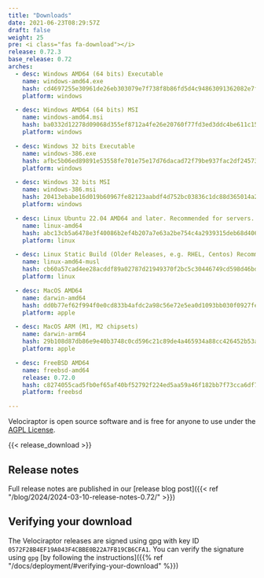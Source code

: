 ```yaml
---
title: "Downloads"
date: 2021-06-23T08:29:57Z
draft: false
weight: 25
pre: <i class="fas fa-download"></i>
release: 0.72.3
base_release: 0.72
arches:
  - desc: Windows AMD64 (64 bits) Executable
    name: windows-amd64.exe
    hash: cd4697255e30961de26eb303079e7f738f8b86fd5d4c94863091362082e7fda9
    platform: windows

  - desc: Windows AMD64 (64 bits) MSI
    name: windows-amd64.msi
    hash: ba0332d12278d09068d355ef8712a4fe26e20760f77fd3ed3ddc4be611c154f1
    platform: windows

  - desc: Windows 32 bits Executable
    name: windows-386.exe
    hash: afbc5b06ed89891e53558fe701e75e17d76dacad72f79be937fac2df24573692
    platform: windows

  - desc: Windows 32 bits MSI
    name: windows-386.msi
    hash: 20413ebabe16d019b60967fe82123aabdf4d752bc03836c1dc88d365014a247c
    platform: windows

  - desc: Linux Ubuntu 22.04 AMD64 and later. Recommended for servers.
    name: linux-amd64
    hash: abc13cb5a6478e3f40086b2ef4b207a7e63a2be754c4a2939315deb68d406445
    platform: linux

  - desc: Linux Static Build (Older Releases, e.g. RHEL, Centos) Recommended for clients.
    name: linux-amd64-musl
    hash: cb60a57cad4ee28acddf89a02787d21949370f2bc5c30446749cd598d46bdc95
    platform: linux

  - desc: MacOS AMD64
    name: darwin-amd64
    hash: dd0b77ef62f994f0e0cd833b4afdc2a98c56e72e5ea0d1093bb030f0927fe7d5
    platform: apple

  - desc: MacOS ARM (M1, M2 chipsets)
    name: darwin-arm64
    hash: 29b108d87db86e9e40b3748c0cd596c21c89de4a465934a88cc426452b53ae74
    platform: apple

  - desc: FreeBSD AMD64
    name: freebsd-amd64
    release: 0.72.0
    hash: c8274055cad5fb0ef65af40bf52792f224ed5aa59a46f182bb7f73cca6df7c77
    platform: freebsd

---
```


Velociraptor is open source software and is free for anyone to use
under the [AGPL
License](https://github.com/Velocidex/velociraptor?tab=License-1-ov-file#readme).

{{< release_download >}}

## Release notes

Full release notes are published in our [release blog post]({{< ref "/blog/2024/2024-03-10-release-notes-0.72/" >}})

## Verifying your download

The Velociraptor releases are signed using gpg with key ID `0572F28B4EF19A043F4CBBE0B22A7FB19CB6CFA1`. You can verify the signature using `gpg` [by following the instructions]({{% ref "/docs/deployment/#verifying-your-download" %}})
